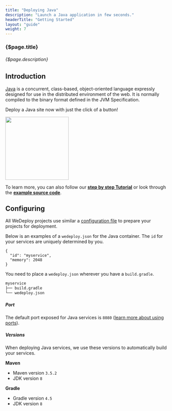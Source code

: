 ```yaml
---
title: "Deploying Java"
description: "Launch a Java application in few seconds."
headerTitle: "Getting Started"
layout: "guide"
weight: 7
---
```


### {$page.title}

###### {$page.description}

<article id="1">

## Introduction

[Java](https://www.oracle.com/java/) is a concurrent, class-based, object-oriented language expressly designed for use in the distributed environment of the web. It is normally compiled to the binary format defined in the JVM Specification.

Deploy a Java site now with just the click of a button!

<a href="https://console.wedeploy.com/deploy?repo=https://github.com/wedeploy-examples/java-example" target="_blank">
  <img style="width:197px;" src="https://cdn.wedeploy.com/images/deploy.svg">
</a>

To learn more, you can also follow our **[step by step Tutorial](/tutorials/java/)** or look through the **[example source code](https://github.com/wedeploy-examples/java-example)**.

</article>

<article id="3">

## Configuring

<aside>

All WeDeploy projects use similar a [configuration file](/docs/configure/the-wedeployjson/) to prepare your projects for deployment.

</aside>

Below is an examples of a `wedeploy.json` for the Java container. The `id` for your services are uniquely determined by you.

```application/json
{
  "id": "myservice",
  "memory": 2048
}
```

You need to place a `wedeploy.json` wherever you have a `build.gradle`.

```xml
myservice
├── build.gradle
└── wedeploy.json
```

##### Port

The default port exposed for Java services is `8080` ([learn more about using ports](/docs/configure/the-wedeployjson/#port)).

##### Versions

When deploying Java services, we use these versions to automatically build your services.

**Maven**

- Maven version `3.5.2`
- JDK version `8`

**Gradle**

- Gradle version `4.5`
- JDK version `8`

</article>
